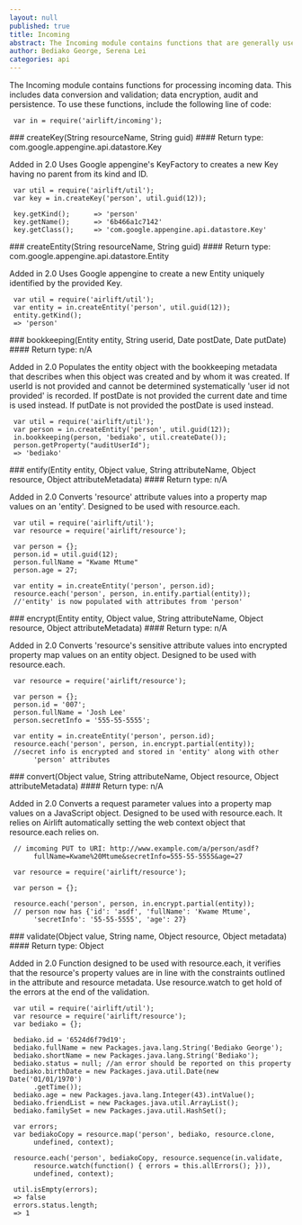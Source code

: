 ```yaml
---
layout: null
published: true
title: Incoming
abstract: The Incoming module contains functions that are generally used when processing incoming data such as during a post, put, or a delete.
author: Bediako George, Serena Lei
categories: api
---
```


The Incoming module contains functions for processing incoming data. This includes data conversion and validation; data encryption, audit and persistence. To use these functions, include the following line of code:


     var in = require('airlift/incoming');


<p id="Incoming_createKey"></p>
### createKey(String resourceName, String guid)
#### Return type: com.google.appengine.api.datastore.Key

<p> <label class="new">Added in 2.0</label>
Uses Google appengine's KeyFactory to creates a new Key having no parent from its kind and ID.
</p>


     var util = require('airlift/util');
     var key = in.createKey('person', util.guid(12));

     key.getKind();      => 'person'
     key.getName();      => '6b466a1c7142'
     key.getClass();     => 'com.google.appengine.api.datastore.Key'


<p id="Incoming_createEntity"></p>
### createEntity(String resourceName, String guid)
#### Return type: com.google.appengine.api.datastore.Entity

<p> <label class="new">Added in 2.0</label>
Uses Google appengine to create a new Entity uniquely identified by the provided Key.
</p>

     var util = require('airlift/util');
     var entity = in.createEntity('person', util.guid(12));
     entity.getKind();
     => 'person'


<p id="Incoming_bookkeeping"></p>
### bookkeeping(Entity entity, String userid, Date postDate, Date putDate)
#### Return type: n/A

<p> <label class="new">Added in 2.0</label>
Populates the entity object with the bookkeeping metadata that describes when this object was created and by whom it was created.  If userId is not provided and cannot be determined systematically 'user id not provided' is recorded.  If postDate is not provided the current date and time is used instead.  If putDate is not provided the postDate is used instead.
</p>


     var util = require('airlift/util');
     var person = in.createEntity('person', util.guid(12));
     in.bookkeeping(person, 'bediako', util.createDate());
     person.getProperty("auditUserId");
     => 'bediako'


<p id="Incoming_entify"></p>
### entify(Entity entity, Object value, String attributeName, Object resource, Object attributeMetadata)
#### Return type: n/A

<p> <label class="new">Added in 2.0</label>
Converts 'resource' attribute values into a property map values on an 'entity'. Designed to be used with resource.each.
</p>


     var util = require('airlift/util');
     var resource = require('airlift/resource');

     var person = {};
     person.id = util.guid(12);
     person.fullName = "Kwame Mtume"
     person.age = 27;

     var entity = in.createEntity('person', person.id);
     resource.each('person', person, in.entify.partial(entity));
     //'entity' is now populated with attributes from 'person'


<p id="Incoming_encrypt"></p>
### encrypt(Entity entity, Object value, String attributeName, Object resource, Object attributeMetadata)
#### Return type: n/A

<p> <label class="new">Added in 2.0</label>
Converts 'resource's sensitive attribute values into encrypted property map values on an entity object. Designed to be used with resource.each.
</p>


     var resource = require('airlift/resource');
	
     var person = {};
     person.id = '007';
     person.fullName = 'Josh Lee'
     person.secretInfo = '555-55-5555';
    
     var entity = in.createEntity('person', person.id);
     resource.each('person', person, in.encrypt.partial(entity));
     //secret info is encrypted and stored in 'entity' along with other
          'person' attributes


<p id="Incoming_convert"></p>
### convert(Object value, String attributeName, Object resource, Object attributeMetadata)
#### Return type: n/A

<p> <label class="new">Added in 2.0</label>
Converts a request parameter values into a property map values on a JavaScript object. Designed to be used with resource.each. It relies on Airlift automatically setting the web context object that resource.each relies on. 
</p>


     // imcoming PUT to URI: http://www.example.com/a/person/asdf?
          fullName=Kwame%20Mtume&secretInfo=555-55-5555&age=27

     var resource = require('airlift/resource');
	
     var person = {};
    
     resource.each('person', person, in.encrypt.partial(entity));
     // person now has {'id': 'asdf', 'fullName': 'Kwame Mtume',
          'secretInfo': '55-55-5555', 'age': 27}


<p id="Incoming_validate"></p>
### validate(Object value, String name, Object resource, Object metadata)
#### Return type: Object

<p> <label class="new">Added in 2.0</label>
Function designed to be used with resource.each, it verifies that the resource's property values are in line with the constraints outlined in the attribute and resource metadata. Use resource.watch to get hold of the errors at the end of the validation.
</p>


     var util = require('airlift/util');
     var resource = require('airlift/resource');
     var bediako = {};

     bediako.id = '6524d6f79d19';
     bediako.fullName = new Packages.java.lang.String('Bediako George');
     bediako.shortName = new Packages.java.lang.String('Bediako');
     bediako.status = null; //an error should be reported on this property
     bediako.birthDate = new Packages.java.util.Date(new Date('01/01/1970')
          .getTime());
     bediako.age = new Packages.java.lang.Integer(43).intValue();
     bediako.friendList = new Packages.java.util.ArrayList();
     bediako.familySet = new Packages.java.util.HashSet();

     var errors;
     var bediakoCopy = resource.map('person', bediako, resource.clone,
          undefined, context);
	
     resource.each('person', bediakoCopy, resource.sequence(in.validate,
          resource.watch(function() { errors = this.allErrors(); })),
          undefined, context);

     util.isEmpty(errors);
     => false
     errors.status.length;
     => 1